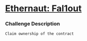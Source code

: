 # [Ethernaut: Fal1out]([url](https://github.com/Prodigysec/Ethernaut/edit/main/2-Fal1out/README.md#ethernaut:%20Fal1out))

### Challenge Description
    Claim ownership of the contract

